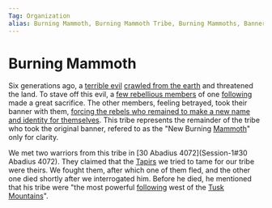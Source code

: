 ```yaml
---
Tag: Organization
alias: Burning Mammoth, Burning Mammoth Tribe, Burning Mammoths, Banner of the Burning Mammoth
---
```

# Burning Mammoth
Six generations ago, a [terrible evil](Demon) [crawled from the earth](Great-Quake) and threatened the land. To stave off this evil, a [few rebellious members](Broken-Tusk) of one [following](following) made a great sacrifice. The other members, feeling betrayed, took their banner with them, [forcing the rebels who remained to make a new name and identity for themselves](The-Schism). This tribe represents the remainder of the tribe who took the original banner, refered to as the "New Burning [Mammoth](Mammoth)" only for clarity. 

We met two warriors from this tribe in [30 Abadius 4072](Session-1#30 Abadius 4072). They claimed that the [Tapirs](Tapir) we tried to tame for our tribe were theirs. We fought them, after which one of them fled, and the other one died shortly after we interrogated him. Before he died, he mentioned that his tribe were "the most powerful [following](following) west of the [Tusk Mountains](Tusk-Mountains)".